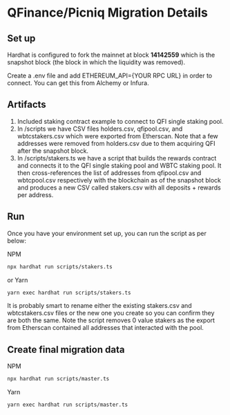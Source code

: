 # QFinance/Picniq Migration Details

## Set up

Hardhat is configured to fork the mainnet at block __14142559__ which is the snapshot block (the block in which the liquidity was removed).

Create a .env file and add ETHEREUM_API={YOUR RPC URL} in order to connect. You can get this from Alchemy or Infura.

## Artifacts

1. Included staking contract example to connect to QFI single staking pool.
2. In /scripts we have CSV files holders.csv, qfipool.csv, and wbtcstakers.csv which were exported from Etherscan. Note that a few addresses were removed from holders.csv due to them acquiring QFI after the snapshot block.
3. In /scripts/stakers.ts we have a script that builds the rewards contract and connects it to the QFI single staking pool and WBTC staking pool. It then cross-references the list of addresses from qfipool.csv and wbtcpool.csv respectively with the blockchain as of the snapshot block and produces a new CSV called stakers.csv with all deposits + rewards per address.

## Run

Once you have your environment set up, you can run the script as per below:

NPM
```bash
npx hardhat run scripts/stakers.ts
```

or Yarn
```bash
yarn exec hardhat run scripts/stakers.ts
```

It is probably smart to rename either the existing stakers.csv and wbtcstakers.csv files or the new one you create so you can confirm they are both the same. Note the script removes 0 value stakers as the export from Etherscan contained all addresses that interacted with the pool.

## Create final migration data

NPM
```bash
npx hardhat run scripts/master.ts
```

Yarn
```bash
yarn exec hardhat run scripts/master.ts
```